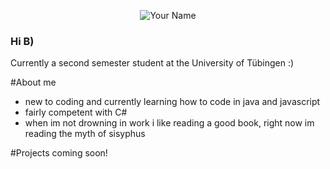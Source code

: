 <p align="center">
  <img src="your-avatar-image-link" alt="Your Name">
</p>

### Hi B)

Currently a second semester student at the University of Tübingen :)

#About me
- new to coding and currently learning how to code in java and javascript
- fairly competent with C#
- when im not drowning in work i like reading a good book, right now im reading the myth of sisyphus

#Projects
coming soon!
